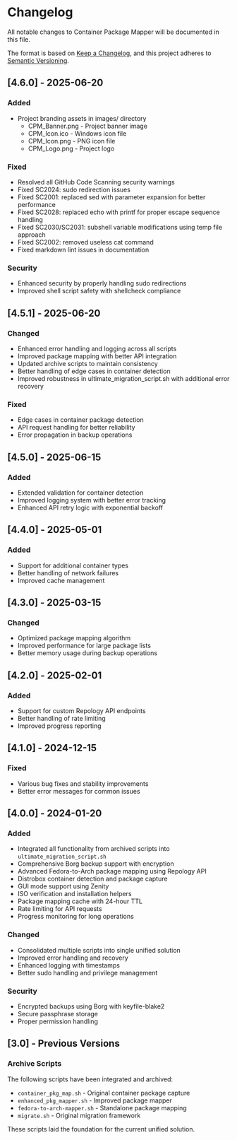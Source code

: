 # Changelog

All notable changes to Container Package Mapper will be documented in this file.

The format is based on [Keep a Changelog](https://keepachangelog.com/en/1.0.0/),
and this project adheres to [Semantic Versioning](https://semver.org/spec/v2.0.0.html).

## [4.6.0] - 2025-06-20

### Added
- Project branding assets in images/ directory
  - CPM_Banner.png - Project banner image
  - CPM_Icon.ico - Windows icon file
  - CPM_Icon.png - PNG icon file
  - CPM_Logo.png - Project logo

### Fixed
- Resolved all GitHub Code Scanning security warnings
- Fixed SC2024: sudo redirection issues
- Fixed SC2001: replaced sed with parameter expansion for better performance
- Fixed SC2028: replaced echo with printf for proper escape sequence handling
- Fixed SC2030/SC2031: subshell variable modifications using temp file approach
- Fixed SC2002: removed useless cat command
- Fixed markdown lint issues in documentation

### Security
- Enhanced security by properly handling sudo redirections
- Improved shell script safety with shellcheck compliance

## [4.5.1] - 2025-06-20

### Changed
- Enhanced error handling and logging across all scripts
- Improved package mapping with better API integration
- Updated archive scripts to maintain consistency
- Better handling of edge cases in container detection
- Improved robustness in ultimate_migration_script.sh with additional error recovery

### Fixed
- Edge cases in container package detection
- API request handling for better reliability
- Error propagation in backup operations

## [4.5.0] - 2025-06-15

### Added
- Extended validation for container detection
- Improved logging system with better error tracking
- Enhanced API retry logic with exponential backoff

## [4.4.0] - 2025-05-01

### Added
- Support for additional container types
- Better handling of network failures
- Improved cache management

## [4.3.0] - 2025-03-15

### Changed
- Optimized package mapping algorithm
- Improved performance for large package lists
- Better memory usage during backup operations

## [4.2.0] - 2025-02-01

### Added
- Support for custom Repology API endpoints
- Better handling of rate limiting
- Improved progress reporting

## [4.1.0] - 2024-12-15

### Fixed
- Various bug fixes and stability improvements
- Better error messages for common issues

## [4.0.0] - 2024-01-20

### Added
- Integrated all functionality from archived scripts into `ultimate_migration_script.sh`
- Comprehensive Borg backup support with encryption
- Advanced Fedora-to-Arch package mapping using Repology API
- Distrobox container detection and package capture
- GUI mode support using Zenity
- ISO verification and installation helpers
- Package mapping cache with 24-hour TTL
- Rate limiting for API requests
- Progress monitoring for long operations

### Changed
- Consolidated multiple scripts into single unified solution
- Improved error handling and recovery
- Enhanced logging with timestamps
- Better sudo handling and privilege management

### Security
- Encrypted backups using Borg with keyfile-blake2
- Secure passphrase storage
- Proper permission handling

## [3.0] - Previous Versions

### Archive Scripts
The following scripts have been integrated and archived:
- `container_pkg_map.sh` - Original container package capture
- `enhanced_pkg_mapper.sh` - Improved package mapper
- `fedora-to-arch-mapper.sh` - Standalone package mapping
- `migrate.sh` - Original migration framework

These scripts laid the foundation for the current unified solution.
